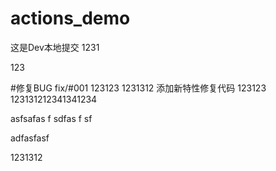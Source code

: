 # actions_demo

这是Dev本地提交
1231

123

#修复BUG fix/#001
123123
1231312
添加新特性修复代码
123123
123131212341341234

asfsafas
f
sdfas
f
sf

adfasfasf


1231312
